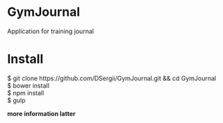 # GymJournal
Application for training journal

<h1>Install</h1>
$ git clone https://github.com/DSergii/GymJournal.git && cd GymJournal <br />
$ bower install <br />
$ npm install <br />
$ gulp

<strong>more information latter</strong>
